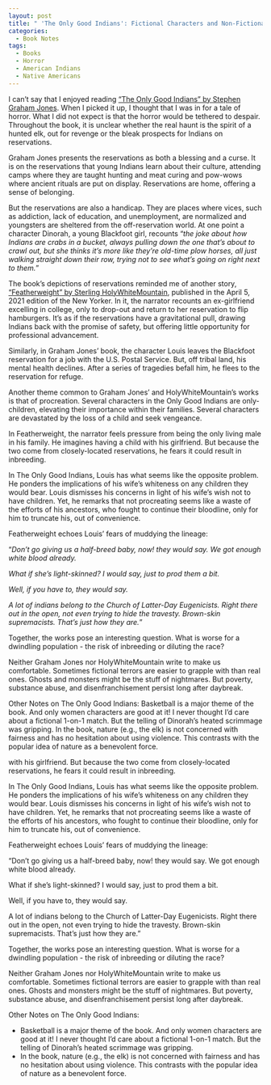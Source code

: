 ```yaml
---
layout: post
title: " 'The Only Good Indians': Fictional Characters and Non-Fictional Foes"
categories:
  - Book Notes
tags:
  - Books
  - Horror
  - American Indians
  - Native Americans
---
```


I can’t say that I enjoyed reading [“The Only Good Indians” by Stephen Graham Jones](https://www.demontheory.net/the-only-good-indians/).  When I picked it up, I thought that I was in for a tale of horror.  What I did not expect is that the horror would be tethered to despair.  Throughout the book, it is unclear whether the real haunt is the spirit of a hunted elk, out for revenge or the bleak prospects for Indians on reservations.

Graham Jones presents the reservations as both a blessing and a curse.  It is on the reservations that young Indians learn about their culture, attending camps where they are taught hunting and meat curing and pow-wows where ancient rituals are put on display.  Reservations are home, offering a sense of belonging.  

But the reservations are also a handicap.  They are places where vices, such as addiction, lack of education, and unemployment, are normalized and youngsters are sheltered from the off-reservation world.  At one point a character Dinorah, a young Blackfoot girl, recounts “*the joke about how Indians are crabs in a bucket, always pulling down the one that’s about to crawl out, but she thinks it’s more like they’re old-time plow horses, all just walking straight down their row, trying not to see what’s going on right next to them.*”  

The book’s depictions of reservations reminded me of another story,   [“Featherweight” by Sterling HolyWhiteMountain](https://www.newyorker.com/magazine/2021/04/05/featherweight), published in the April 5, 2021 edition of the New Yorker.  In it, the narrator recounts an ex-girlfriend excelling in college, only to drop-out and return to her reservation to flip hamburgers.  It’s as if the reservations have a gravitational pull, drawing Indians back with the promise of safety, but offering little opportunity for professional advancement.

Similarly, in Graham Jones’ book, the character Louis leaves the Blackfoot reservation for a job with the U.S. Postal Service.  But, off tribal land, his mental health declines.  After a series of tragedies befall him, he flees to the reservation for refuge.   

Another theme common to Graham Jones’ and HolyWhiteMountain’s works is that of procreation.  Several characters in the Only Good Indians are only-children, elevating their importance within their families. Several characters are devastated by the loss of a child and seek vengeance.  

In Featherweight, the narrator feels pressure from being the only living male in his family.  He imagines having a child with his girlfriend.  But because the two come from closely-located reservations, he fears it could result in inbreeding.  

In The Only Good Indians, Louis has what seems like the opposite problem.  He ponders the implications of his wife’s whiteness on any children they would bear.  Louis dismisses his concerns in light of his wife’s wish not to have children.  Yet, he remarks that not procreating seems like a waste of the efforts of his ancestors, who fought to continue their bloodline, only for him to truncate his, out of convenience.  

Featherweight echoes Louis’ fears of muddying the lineage: 

“*Don’t go giving us a half-breed baby, now! they would say. We got enough white blood already.*

*What if she’s light-skinned? I would say, just to prod them a bit.*

*Well, if you have to, they would say.*

*A lot of indians belong to the Church of Latter-Day Eugenicists. Right there out in the open, not even trying to hide the travesty. Brown-skin supremacists. That’s just how they are.*”

Together, the works pose an interesting question.  What is worse for a dwindling population - the risk of inbreeding or diluting the race?  

Neither Graham Jones nor HolyWhiteMountain write to make us comfortable.  Sometimes fictional terrors are easier to grapple with than real ones.  Ghosts and monsters might be the stuff of nightmares.  But poverty, substance abuse, and disenfranchisement persist long after daybreak.  


Other Notes on The Only Good Indians:
Basketball is a major theme of the book.  And only women characters are good at it!  I never thought I’d care about a fictional 1-on-1 match.  But the telling of Dinorah’s heated scrimmage was gripping.
In the book, nature (e.g., the elk) is not concerned with fairness and has no hesitation about using violence.  This contrasts with the popular idea of nature as a benevolent force.

 with his girlfriend.  But because the two come from closely-located reservations, he fears it could result in inbreeding.  

In The Only Good Indians, Louis has what seems like the opposite problem.  He ponders the implications of his wife’s whiteness on any children they would bear.  Louis dismisses his concerns in light of his wife’s wish not to have children.  Yet, he remarks that not procreating seems like a waste of the efforts of his ancestors, who fought to continue their bloodline, only for him to truncate his, out of convenience.  

Featherweight echoes Louis’ fears of muddying the lineage: 

“Don’t go giving us a half-breed baby, now! they would say. We got enough white blood already.

What if she’s light-skinned? I would say, just to prod them a bit.

Well, if you have to, they would say.

A lot of indians belong to the Church of Latter-Day Eugenicists. Right there out in the open, not even trying to hide the travesty. Brown-skin supremacists. That’s just how they are.”

Together, the works pose an interesting question.  What is worse for a dwindling population - the risk of inbreeding or diluting the race?  

Neither Graham Jones nor HolyWhiteMountain write to make us comfortable.  Sometimes fictional terrors are easier to grapple with than real ones.  Ghosts and monsters might be the stuff of nightmares.  But poverty, substance abuse, and disenfranchisement persist long after daybreak.  


Other Notes on The Only Good Indians:
* Basketball is a major theme of the book.  And only women characters are good at it!  I never thought I’d care about a fictional 1-on-1 match.  But the telling of Dinorah’s heated scrimmage was gripping.
* In the book, nature (e.g., the elk) is not concerned with fairness and has no hesitation about using violence.  This contrasts with the popular idea of nature as a benevolent force.

